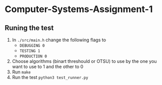 # Computer-Systems-Assignment-1

## Runing the test
1. In `./src/main.h` change the following flags to
    - `DEBUGGING 0`
    - `TESTING 1`
    - `PRODUCTION 0`
2. Choose algorithms (binart threshould or OTSU) to use by the one you want to use to 1 and the other to 0
3. Run `make`
4. Run the test `python3 test_runner.py`
